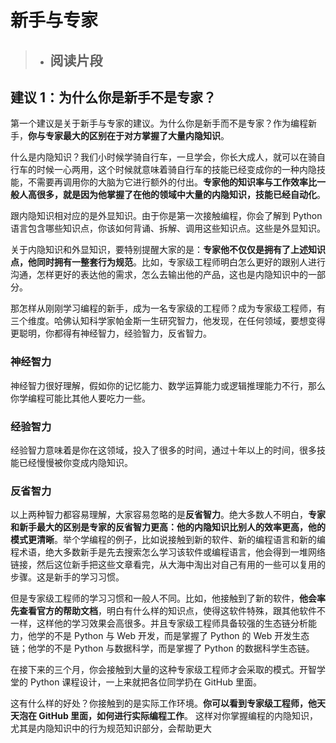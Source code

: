 # 新手与专家

> - ## 阅读片段

## 建议 1：为什么你是新手不是专家？

第一个建议是关于新手与专家的建议。为什么你是新手而不是专家？作为编程新手，**你与专家最大的区别在于对方掌握了大量内隐知识**。

什么是内隐知识？我们小时候学骑自行车，一旦学会，你长大成人，就可以在骑自行车的时候一心两用，这个时候就意味着骑自行车的技能已经变成你的一种内隐技能，不需要再调用你的大脑为它进行额外的付出。**专家他的知识率与工作效率比一般人高很多，就是因为他掌握了在他的领域中大量的内隐知识，技能已经自动化**。

跟内隐知识相对应的是外显知识。由于你是第一次接触编程，你会了解到 Python 语言包含哪些知识点，你该如何背诵、拆解、调用这些知识点。这些是外显知识。

关于内隐知识和外显知识，要特别提醒大家的是：**专家他不仅仅是拥有了上述知识点，他同时拥有一整套行为规范**。比如，专家级工程师明白怎么更好的跟别人进行沟通，怎样更好的表达他的需求，怎么去输出他的产品，这也是内隐知识中的一部分。

那怎样从刚刚学习编程的新手，成为一名专家级的工程师？成为专家级工程师，有三个维度。哈佛认知科学家帕金斯一生研究智力，他发现，在任何领域，要想变得更聪明，你都得有神经智力，经验智力，反省智力。

### 神经智力

神经智力很好理解，假如你的记忆能力、数学运算能力或逻辑推理能力不行，那么你学编程可能比其他人要吃力一些。

### 经验智力

经验智力意味着是你在这领域，投入了很多的时间，通过十年以上的时间，很多技能已经慢慢被你变成内隐知识。

### 反省智力

以上两种智力都容易理解，大家容易忽略的是**反省智力**。绝大多数人不明白，**专家和新手最大的区别是专家的反省智力更高：他的内隐知识比别人的效率更高，他的模式更清晰**。举个学编程的例子，比如说接触到新的软件、新的编程语言和新的编程术语，绝大多数新手是先去搜索怎么学习该软件或编程语言，他会得到一堆网络链接，然后这位新手把这些文章看完，从大海中淘出对自己有用的一些可以复用的步骤。这是新手的学习习惯。

但是专家级工程师的学习习惯和一般人不同。比如，他接触到了新的软件，**他会率先查看官方的帮助文档**，明白有什么样的知识点，使得这软件特殊，跟其他软件不一样，这样他的学习效果会高很多。并且专家级工程师具备较强的生态链分析能力，他学的不是 Python 与 Web 开发，而是掌握了 Python 的 Web 开发生态链；他学的不是 Python 与数据科学，而是掌握了 Python 的数据科学生态链。

在接下来的三个月，你会接触到大量的这种专家级工程师才会采取的模式。开智学堂的 Python 课程设计，一上来就把各位同学扔在 GitHub 里面。

这有什么样的好处？你接触到的是实际工作环境。**你可以看到专家级工程师，他天天泡在 GitHub 里面，如何进行实际编程工作**。 这样对你掌握编程的内隐知识，尤其是内隐知识中的行为规范知识部分，会帮助更大